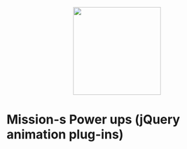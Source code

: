
<p align="center">
  <img src="http://missionjimmy.com/images/logo-v2.svg" height="200">
</p>

# Mission-s Power ups (jQuery animation plug-ins)
